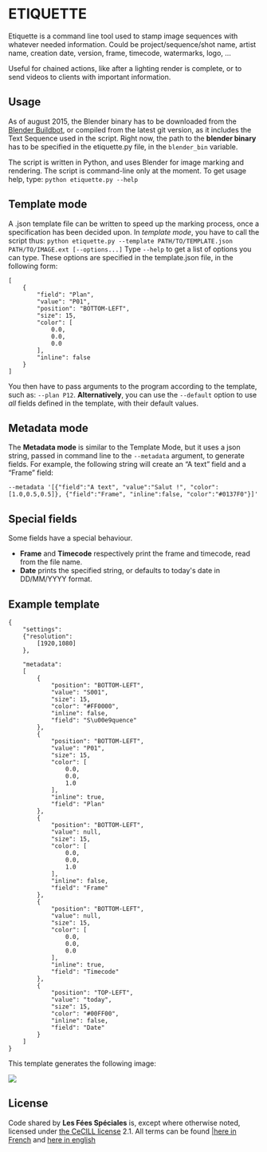 # ETIQUETTE

Etiquette is a command line tool used to stamp image sequences with whatever
needed information. Could be project/sequence/shot name, artist name, creation
date, version, frame, timecode, watermarks, logo, ...

Useful for chained actions, like after a lighting render is complete, or to send
videos to clients with important information.


## Usage
As of august 2015, the Blender binary has to be downloaded from the [Blender Buildbot](https://builder.blender.org/), or compiled from the latest git version, as it includes the Text Sequence used in the script.
Right now, the path to the **blender binary** has to be specified in the etiquette.py file, in the `blender_bin` variable.

The script is written in Python, and uses Blender for image marking and rendering. The script is command-line only at the moment. To get usage help, type:
```python etiquette.py --help```


## Template mode
A .json template file can be written to speed up the marking process, once a specification has been decided upon. In *template mode*, you have to call the script thus:
`python etiquette.py --template PATH/TO/TEMPLATE.json PATH/TO/IMAGE.ext [--options...]`
Type `--help` to get a list of options you can type. These options are specified in the template.json file, in the following form:
```
[
    {
        "field": "Plan",
        "value": "P01",
        "position": "BOTTOM-LEFT",
        "size": 15,
        "color": [
            0.0,
            0.0,
            0.0
        ],
        "inline": false
    }
]
```

You then have to pass arguments to the program according to the template, such as: `--plan P12`. **Alternatively**, you can use the `--default` option to use *all* fields defined in the template, with their default values.

## Metadata mode
The **Metadata mode** is similar to the Template Mode, but it uses a json string, passed in command line to the `--metadata` argument, to generate fields. For example, the following string will create an “A text” field and a “Frame” field:
```
--metadata '[{"field":"A text", "value":"Salut !", "color":[1.0,0.5,0.5]}, {"field":"Frame", "inline":false, "color":"#0137F0"}]'
```


## Special fields
Some fields have a special behaviour.
  * **Frame** and **Timecode** respectively print the frame and timecode, read from the file name.
  * **Date** prints the specified string, or defaults to today's date in DD/MM/YYYY format.


## Example template
```
{
    "settings":
    {"resolution":
        [1920,1080]
    },

    "metadata": 
    [
        {
            "position": "BOTTOM-LEFT",
            "value": "S001",
            "size": 15,
            "color": "#FF0000",
            "inline": false,
            "field": "S\u00e9quence"
        },
        {
            "position": "BOTTOM-LEFT",
            "value": "P01",
            "size": 15,
            "color": [
                0.0,
                0.0,
                1.0
            ],
            "inline": true,
            "field": "Plan"
        },
        {
            "position": "BOTTOM-LEFT",
            "value": null,
            "size": 15,
            "color": [
                0.0,
                0.0,
                1.0
            ],
            "inline": false,
            "field": "Frame"
        },
        {
            "position": "BOTTOM-LEFT",
            "value": null,
            "size": 15,
            "color": [
                0.0,
                0.0,
                0.0
            ],
            "inline": true,
            "field": "Timecode"
        },
        {
            "position": "TOP-LEFT",
            "value": "today",
            "size": 15,
            "color": "#00FF00",
            "inline": false,
            "field": "Date"
        }
    ]
}
```

This template generates the following image:

![](https://github.com/LesFeesSpeciales/etiquette/blob/master/example.png)

## License

Code shared by **Les Fées Spéciales** is, except where otherwise noted, licensed under [the CeCILL license](http://www.cecill.info/licences.fr.html) 2.1. All terms can be found [|here in French](http://www.cecill.info/licences/Licence_CeCILL_V2.1-fr.html) and [here in english](http://www.cecill.info/licences/Licence_CeCILL_V2.1-en.html)
